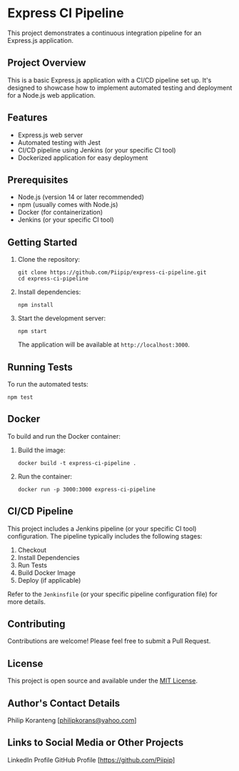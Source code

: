 # Express CI Pipeline

This project demonstrates a continuous integration pipeline for an Express.js application.

## Project Overview

This is a basic Express.js application with a CI/CD pipeline set up. It's designed to showcase how to implement automated testing and deployment for a Node.js web application.

## Features

- Express.js web server
- Automated testing with Jest
- CI/CD pipeline using Jenkins (or your specific CI tool)
- Dockerized application for easy deployment

## Prerequisites

- Node.js (version 14 or later recommended)
- npm (usually comes with Node.js)
- Docker (for containerization)
- Jenkins (or your specific CI tool)

## Getting Started

1. Clone the repository:
   ```
   git clone https://github.com/Piipip/express-ci-pipeline.git
   cd express-ci-pipeline
   ```

2. Install dependencies:
   ```
   npm install
   ```

3. Start the development server:
   ```
   npm start
   ```

   The application will be available at `http://localhost:3000`.

## Running Tests

To run the automated tests:

```
npm test
```

## Docker

To build and run the Docker container:

1. Build the image:
   ```
   docker build -t express-ci-pipeline .
   ```

2. Run the container:
   ```
   docker run -p 3000:3000 express-ci-pipeline
   ```

## CI/CD Pipeline

This project includes a Jenkins pipeline (or your specific CI tool) configuration. The pipeline typically includes the following stages:

1. Checkout
2. Install Dependencies
3. Run Tests
4. Build Docker Image
5. Deploy (if applicable)

Refer to the `Jenkinsfile` (or your specific pipeline configuration file) for more details.

## Contributing

Contributions are welcome! Please feel free to submit a Pull Request.

## License

This project is open source and available under the [MIT License](LICENSE).

## Author's Contact Details
Philip Koranteng
[philipkorans@yahoo.com]

## Links to Social Media or Other Projects
LinkedIn Profile
GitHub Profile [https://github.com/Piipip]


